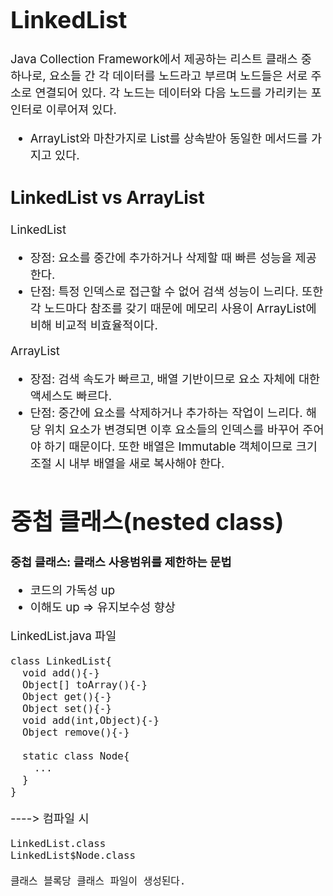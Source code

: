 <span style="font-size:133%">

# LinkedList
Java Collection Framework에서 제공하는 리스트 클래스 중 하나로, 요소들 간 각 데이터를 노드라고 부르며 노드들은 서로 주소로 연결되어 있다. 각 노드는 데이터와 다음 노드를 가리키는 포인터로 이루어져 있다.

- ArrayList와 마찬가지로 List를 상속받아 동일한 메서드를 가지고 있다. 

## LinkedList vs ArrayList
LinkedList
- 장점: 요소를 중간에 추가하거나 삭제할 때 빠른 성능을 제공한다.
- 단점: 특정 인덱스로 접근할 수 없어 검색 성능이 느리다. 또한 각 노드마다 참조를 갖기 때문에 메모리 사용이 ArrayList에 비해 비교적 비효율적이다.

ArrayList
- 장점: 검색 속도가 빠르고, 배열 기반이므로 요소 자체에 대한 액세스도 빠르다. 
- 단점: 중간에 요소를 삭제하거나 추가하는 작업이 느리다. 해당 위치 요소가 변경되면 이후 요소들의 인덱스를 바꾸어 주어야 하기 때문이다. 또한 배열은 Immutable 객체이므로 크기 조절 시 내부 배열을 새로 복사해야 한다.

# 중첩 클래스(nested class) 
**중첩 클래스: 클래스 사용범위를 제한하는 문법**
- 코드의 가독성 up
- 이해도 up
=> 유지보수성 향상

LinkedList.java 파일
```
class LinkedList{
  void add(){-}
  Object[] toArray(){-}
  Object get(){-}
  Object set(){-}
  void add(int,Object){-}
  Object remove(){-}

  static class Node{
    ...
  }
}
```
----> 컴파일 시
```
LinkedList.class
LinkedList$Node.class

클래스 블록당 클래스 파일이 생성된다.
```

</span>